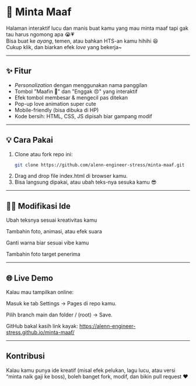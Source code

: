 # 💖 Minta Maaf

Halaman interaktif lucu dan manis buat kamu yang mau minta maaf tapi gak tau harus ngomong apa 😭💗  
Bisa buat ke *ayang*, temen, atau bahkan HTS-an kamu hihihi 😆  
Cukup klik, dan biarkan efek *love* yang bekerja~  

---

## ✨ Fitur
- *Personalization* dengan menggunakan nama panggilan
- Tombol "Maafin 💖" dan "Enggak 😠" yang interaktif  
- Efek tombol membesar & mengecil pas ditekan  
- Pop-up love animation super cute  
- Mobile-friendly (bisa dibuka di HP)  
- Kode bersih: HTML, CSS, JS dipisah biar gampang modif  

---

## 💡 Cara Pakai
1. Clone atau fork repo ini:
   ```bash
   git clone https://github.com/alenn-engineer-stress/minta-maaf.git
2. Drag and drop file index.html di browser kamu.
3. Bisa langsung dipakai, atau ubah teks-nya sesuka kamu 😎

---

## 🧑‍💻 Modifikasi Ide

Ubah teksnya sesuai kreativitas kamu

Tambahin foto, animasi, atau efek suara

Ganti warna biar sesuai vibe kamu

Tambahin foto target penerima

---

## 🌐 Live Demo

Kalau mau tampilkan online:

Masuk ke tab Settings → Pages di repo kamu.

Pilih branch main dan folder / (root) → Save.

GitHub bakal kasih link kayak: https://alenn-engineer-stress.github.io/minta-maaf/

---

## Kontribusi

Kalau kamu punya ide kreatif (misal efek pelukan, lagu lucu, atau versi “minta naik gaji ke boss),
boleh banget fork, modif, dan bikin pull request ❤️
